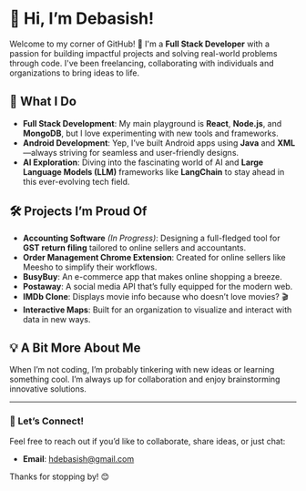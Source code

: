 # 👋 Hi, I’m Debasish!

Welcome to my corner of GitHub! 🎉 I'm a **Full Stack Developer** with a passion for building impactful projects and solving real-world problems through code. I've been freelancing, collaborating with individuals and organizations to bring ideas to life.

## 🚀 What I Do  
- **Full Stack Development**: My main playground is **React**, **Node.js**, and **MongoDB**, but I love experimenting with new tools and frameworks.  
- **Android Development**: Yep, I’ve built Android apps using **Java** and **XML**—always striving for seamless and user-friendly designs.  
- **AI Exploration**: Diving into the fascinating world of AI and **Large Language Models (LLM)** frameworks like **LangChain** to stay ahead in this ever-evolving tech field.

## 🛠️ Projects I’m Proud Of  
- **Accounting Software** *(In Progress)*: Designing a full-fledged tool for **GST return filing** tailored to online sellers and accountants.
- **Order Management Chrome Extension**: Created for online sellers like Meesho to simplify their workflows.    
- **BusyBuy**: An e-commerce app that makes online shopping a breeze.  
- **Postaway**: A social media API that’s fully equipped for the modern web.  
- **IMDb Clone**: Displays movie info because who doesn’t love movies? 🎬
- **Interactive Maps**: Built for an organization to visualize and interact with data in new ways.  

## 💡 A Bit More About Me  
When I’m not coding, I’m probably tinkering with new ideas or learning something cool. I’m always up for collaboration and enjoy brainstorming innovative solutions.

---

### 🌟 Let’s Connect!  
Feel free to reach out if you’d like to collaborate, share ideas, or just chat:  
- **Email**: hdebasish@gmail.com  

Thanks for stopping by! 😊  

